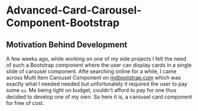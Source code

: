 # Advanced-Card-Carousel-Component-Bootstrap

## Motivation Behind Development

A few weeks ago, while working on one of my side projects I felt the need of such a Bootstrap component where the user can
display cards in a single slide of carousel component. Afte searching online for a while, I came across Multi Item Carousel
Component on [mdbootstrap.com](https://mdbootstrap.com/) which was exactly what I needed needed but unfortunately it required
the user to pay some :dollar:. Me being tight on budget, couldn't afford to pay for one thus decided to develop one of my own. So here it 
is, a carousel card component for free of cost.
